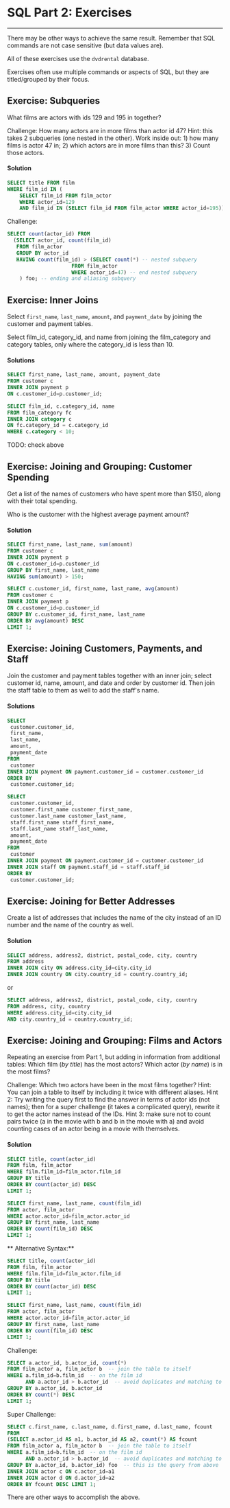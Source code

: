 # SQL Part 2: Exercises
----

There may be other ways to achieve the same result.  Remember that SQL commands are not case sensitive (but data values are).

All of these exercises use the `dvdrental` database.  

Exercises often use multiple commands or aspects of SQL, but they are titled/grouped by their focus.


## Exercise: Subqueries

What films are actors with ids 129 and 195 in together?

Challenge: How many actors are in more films than actor id 47?  Hint: this takes 2 subqueries (one nested in the other).  Work inside out: 1) how many films is actor 47 in; 2) which actors are in more films than this? 3) Count those actors.



#### Solution

```sql
SELECT title FROM film 
WHERE film_id IN (
    SELECT film_id FROM film_actor
    WHERE actor_id=129
    AND film_id IN (SELECT film_id FROM film_actor WHERE actor_id=195));
```

Challenge: 

```sql
SELECT count(actor_id) FROM
  (SELECT actor_id, count(film_id)
   FROM film_actor
   GROUP BY actor_id
   HAVING count(film_id) > (SELECT count(*) -- nested subquery
   		 			 FROM film_actor 
   		 			 WHERE actor_id=47) -- end nested subquery
   	) foo; -- ending and aliasing subquery
```


## Exercise: Inner Joins

Select `first_name`, `last_name`, `amount`, and `payment_date` by joining the customer and payment tables.  


Select film\_id, category\_id, and name from joining the film\_category and category tables, only where the category\_id is less than 10.


#### Solutions


```sql
SELECT first_name, last_name, amount, payment_date
FROM customer c 
INNER JOIN payment p
ON c.customer_id=p.customer_id;
```

```sql
SELECT film_id, c.category_id, name
FROM film_category fc
INNER JOIN category c
ON fc.category_id = c.category_id
WHERE c.category < 10;
```

TODO: check above



## Exercise: Joining and Grouping: Customer Spending

Get a list of the names of customers who have spent more than $150, along with their total spending.

Who is the customer with the highest average payment amount?


#### Solution

```sql
SELECT first_name, last_name, sum(amount)
FROM customer c 
INNER JOIN payment p
ON c.customer_id=p.customer_id
GROUP BY first_name, last_name
HAVING sum(amount) > 150;
```

```sql
SELECT c.customer_id, first_name, last_name, avg(amount)
FROM customer c 
INNER JOIN payment p
ON c.customer_id=p.customer_id
GROUP BY c.customer_id, first_name, last_name
ORDER BY avg(amount) DESC 
LIMIT 1;
```






## Exercise: Joining Customers, Payments, and Staff



Join the customer and payment tables together with an inner join; select customer id, name, amount, and date and order by customer id.  Then join the staff table to them as well to add the staff's name.  

#### Solutions

```sql
SELECT
 customer.customer_id,
 first_name,
 last_name,
 amount,
 payment_date
FROM
 customer
INNER JOIN payment ON payment.customer_id = customer.customer_id
ORDER BY
 customer.customer_id;
```

```sql
SELECT
 customer.customer_id,
 customer.first_name customer_first_name,
 customer.last_name customer_last_name,
 staff.first_name staff_first_name,
 staff.last_name staff_last_name,
 amount,
 payment_date
FROM
 customer
INNER JOIN payment ON payment.customer_id = customer.customer_id
INNER JOIN staff ON payment.staff_id = staff.staff_id
ORDER BY
 customer.customer_id;
```

## Exercise: Joining for Better Addresses

Create a list of addresses that includes the name of the city instead of an ID number and the name of the country as well.   


#### Solution


```sql
SELECT address, address2, district, postal_code, city, country 
FROM address
INNER JOIN city ON address.city_id=city.city_id
INNER JOIN country ON city.country_id = country.country_id;
```

or

```sql
SELECT address, address2, district, postal_code, city, country 
FROM address, city, country
WHERE address.city_id=city.city_id 
AND city.country_id = country.country_id;
```




## Exercise: Joining and Grouping: Films and Actors

Repeating an exercise from Part 1, but adding in information from additional tables:  Which film (_by title_) has the most actors?  Which actor (_by name_) is in the most films?

Challenge: Which two actors have been in the most films together?  Hint: You can join a table to itself by including it twice with different aliases.  Hint 2: Try writing the query first to find the answer in terms of actor ids (not names); then for a super challenge (it takes a complicated query), rewrite it to get the actor names instead of the IDs.  Hint 3: make sure not to count pairs twice (a in the movie with b and b in the movie with a) and avoid counting cases of an actor being in a movie with themselves.


#### Solution


```sql
SELECT title, count(actor_id) 
FROM film, film_actor
WHERE film.film_id=film_actor.film_id
GROUP BY title
ORDER BY count(actor_id) DESC 
LIMIT 1;
```

```sql
SELECT first_name, last_name, count(film_id) 
FROM actor, film_actor
WHERE actor.actor_id=film_actor.actor_id
GROUP BY first_name, last_name
ORDER BY count(film_id) DESC 
LIMIT 1;
```

** Alternative Syntax:**

```sql
SELECT title, count(actor_id) 
FROM film, film_actor
WHERE film.film_id=film_actor.film_id
GROUP BY title
ORDER BY count(actor_id) DESC 
LIMIT 1;
```

```sql
SELECT first_name, last_name, count(film_id) 
FROM actor, film_actor
WHERE actor.actor_id=film_actor.actor_id
GROUP BY first_name, last_name
ORDER BY count(film_id) DESC 
LIMIT 1;
```

Challenge:

```sql
SELECT a.actor_id, b.actor_id, count(*)
FROM film_actor a, film_actor b  -- join the table to itself
WHERE a.film_id=b.film_id  -- on the film id
      AND a.actor_id > b.actor_id  -- avoid duplicates and matching to the same actor
GROUP BY a.actor_id, b.actor_id
ORDER BY count(*) DESC 
LIMIT 1;
```

Super Challenge:

```sql
SELECT c.first_name, c.last_name, d.first_name, d.last_name, fcount
FROM
(SELECT a.actor_id AS a1, b.actor_id AS a2, count(*) AS fcount
FROM film_actor a, film_actor b  -- join the table to itself
WHERE a.film_id=b.film_id  -- on the film id
      AND a.actor_id > b.actor_id  -- avoid duplicates and matching to the same actor
GROUP BY a.actor_id, b.actor_id) foo  -- this is the query from above
INNER JOIN actor c ON c.actor_id=a1
INNER JOIN actor d ON d.actor_id=a2
ORDER BY fcount DESC LIMIT 1;
```

There are other ways to accomplish the above.




